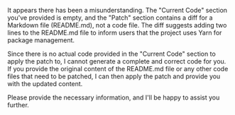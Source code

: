 It appears there has been a misunderstanding. The "Current Code" section you've provided is empty, and the "Patch" section contains a diff for a Markdown file (README.md), not a code file. The diff suggests adding two lines to the README.md file to inform users that the project uses Yarn for package management.

Since there is no actual code provided in the "Current Code" section to apply the patch to, I cannot generate a complete and correct code for you. If you provide the original content of the README.md file or any other code files that need to be patched, I can then apply the patch and provide you with the updated content.

Please provide the necessary information, and I'll be happy to assist you further.